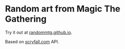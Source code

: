 # Random art from Magic The Gathering

Try it out at [randommtg.github.io](https://randommtg.github.io/).

Based on [scryfall.com](https://scryfall.com) API.
